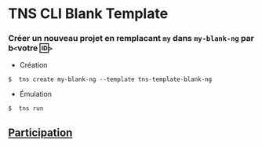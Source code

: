 # TNS CLI Blank Template

### Créer un nouveau projet en remplacant `my` dans `my-blank-ng` par b`<`votre :id:`>`

* Création

```
$  tns create my-blank-ng --template tns-template-blank-ng
```

* Émulation

```
$  tns run
```

## [Participation](Participation.md)

